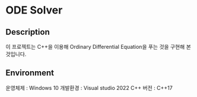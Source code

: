 # ODE Solver

## Description
이 프로젝트는 C++을 이용해 Ordinary Differential Equation을 푸는 것을 구현해 본 것입니다.

## Environment
운영체제 : Windows 10
개발환경 : Visual studio 2022
C++ 버전 : C++17
